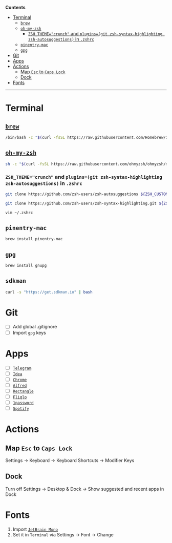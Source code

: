 **Contents**

<!-- TOC -->
* [Terminal](#terminal)
  * [`brew`](#brew)
  * [`oh-my-zsh`](#oh-my-zsh)
    * [`ZSH_THEME="crunch"` and `plugins=(git zsh-syntax-highlighting zsh-autosuggestions)` in `.zshrc`](#zsh_themecrunch-and-pluginsgit-zsh-syntax-highlighting-zsh-autosuggestions-in-zshrc)
  * [`pinentry-mac`](#pinentry-mac)
  * [`gpg`](#gpg)
* [Git](#git)
* [Apps](#apps)
* [Actions](#actions)
  * [Map `Esc` to `Caps Lock`](#map-esc-to-caps-lock)
  * [Dock](#dock)
* [Fonts](#fonts)
<!-- TOC -->

---

# Terminal

## [`brew`](https://brew.sh/)

```bash
/bin/bash -c "$(curl -fsSL https://raw.githubusercontent.com/Homebrew/install/HEAD/install.sh)"
```

## [`oh-my-zsh`](https://ohmyz.sh/)

```bash
sh -c "$(curl -fsSL https://raw.githubusercontent.com/ohmyzsh/ohmyzsh/master/tools/install.sh)"
```

### `ZSH_THEME="crunch"` and `plugins=(git zsh-syntax-highlighting zsh-autosuggestions)` in `.zshrc`

```bash
git clone https://github.com/zsh-users/zsh-autosuggestions ${ZSH_CUSTOM:-~/.oh-my-zsh/custom}/plugins/zsh-autosuggestions
```

```bash
git clone https://github.com/zsh-users/zsh-syntax-highlighting.git ${ZSH_CUSTOM:-~/.oh-my-zsh/custom}/plugins/zsh-syntax-highlighting
```

```bash
vim ~/.zshrc
```

## `pinentry-mac`

```bash
brew install pinentry-mac
```

## `gpg`

```bash
brew install gnupg
```

## `sdkman`

```bash
curl -s "https://get.sdkman.io" | bash
```

# Git

- [ ] Add global .gitignore
- [ ] Import `gpg` keys

# Apps

- [ ] [`Telegram`](https://macos.telegram.org/)
- [ ] [`Idea`](https://www.jetbrains.com/idea/download/?section=mac)
- [ ] [`Chrome`](https://www.google.com/intl/en/chrome/)
- [ ] [`Alfred`](https://www.alfredapp.com/)
- [ ] [`Rectangle`](https://rectangleapp.com/)
- [ ] [`Fliqlo`](https://fliqlo.com/)
- [ ] [`1password`](https://support.1password.com/get-the-apps/)
- [ ] [`Spotify`](https://www.spotify.com/us/download/mac/)

# Actions

## Map `Esc` to `Caps Lock`

Settings -> Keyboard -> Keyboard Shortcuts -> Modifier Keys

## Dock

Turn off Settings -> Desktop & Dock -> Show suggested and recent apps in Dock

# Fonts 

1. Import [`JetBrain Mono`](https://www.jetbrains.com/lp/mono/)
2. Set it in `Terminal` via Settings -> Font -> Change
